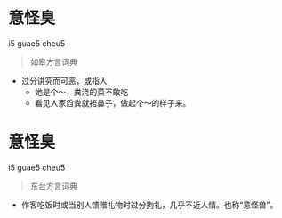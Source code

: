 # 意怪臭
i5 guae5 cheu5
> 如皋方言词典
- 过分讲究而可恶，或指人
  - 她是个～，粪浇的菜不敢吃
  - 看见人家舀粪就捂鼻子，做起个～的样子来。

# 意怪臭
i5 guae5 cheu5
> 东台方言词典
- 作客吃饭时或当别人馈赠礼物时过分拘礼，几乎不近人情。也称“意怪兽”。
